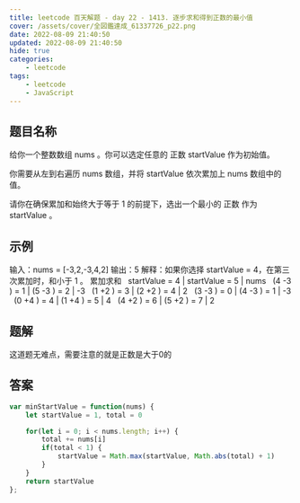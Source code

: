 ```yaml
---
title: leetcode 百天解题 - day 22 - 1413. 逐步求和得到正数的最小值
cover: /assets/cover/全図鑑達成_61337726_p22.png
date: 2022-08-09 21:40:50
updated: 2022-08-09 21:40:50
hide: true
categories:
    - leetcode
tags:
    - leetcode
    - JavaScript
---
```


## 题目名称

给你一个整数数组 nums 。你可以选定任意的 正数 startValue 作为初始值。

你需要从左到右遍历 nums 数组，并将 startValue 依次累加上 nums 数组中的值。

请你在确保累加和始终大于等于 1 的前提下，选出一个最小的 正数 作为 startValue 。

## 示例

输入：nums = [-3,2,-3,4,2]
输出：5
解释：如果你选择 startValue = 4，在第三次累加时，和小于 1 。
累加求和
                startValue = 4 | startValue = 5 | nums
                  (4 -3 ) = 1  | (5 -3 ) = 2    |  -3
                  (1 +2 ) = 3  | (2 +2 ) = 4    |   2
                  (3 -3 ) = 0  | (4 -3 ) = 1    |  -3
                  (0 +4 ) = 4  | (1 +4 ) = 5    |   4
                  (4 +2 ) = 6  | (5 +2 ) = 7    |   2

## 题解

这道题无难点，需要注意的就是正数是大于0的


## 答案

~~~js
var minStartValue = function(nums) {
    let startValue = 1, total = 0

    for(let i = 0; i < nums.length; i++) {
        total += nums[i]
        if(total < 1) {
            startValue = Math.max(startValue, Math.abs(total) + 1)
        }
    }
    return startValue
};
~~~


